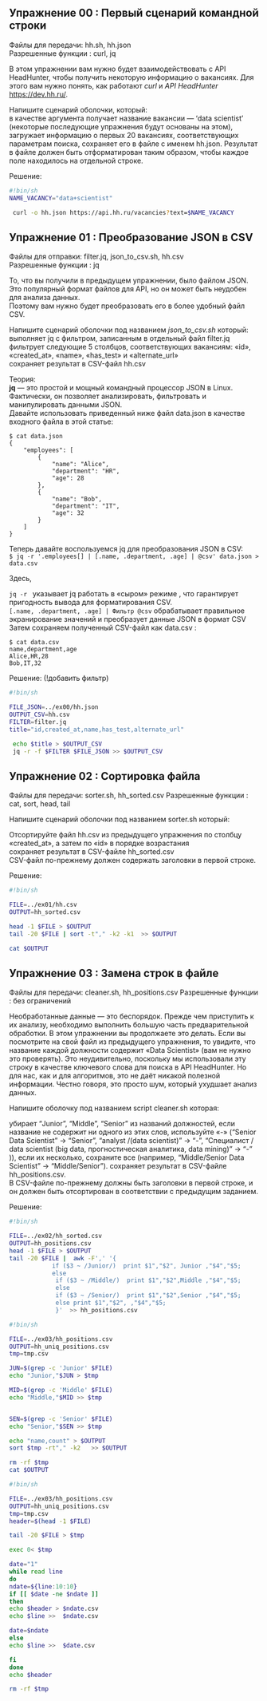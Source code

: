 ## Упражнение 00 : Первый сценарий командной строки  

Файлы для передачи: hh.sh, hh.json  
Разрешенные функции : curl, jq  

В этом упражнении вам нужно будет взаимодействовать с API HeadHunter, чтобы получить некоторую информацию о вакансиях. Для этого вам нужно понять, как работают *curl* и *API HeadHunter* https://dev.hh.ru/.

Напишите сценарий оболочки, который:  
в качестве аргумента получает название вакансии —  ‘data scientist’  (некоторые последующие упражнения будут основаны на этом),
загружает информацию о первых 20 вакансиях, соответствующих параметрам поиска,
сохраняет его в файле с именем hh.json.
Результат в файле должен быть отформатирован таким образом, чтобы каждое поле находилось на отдельной строке.  

Решение:
```bash
#!bin/sh
NAME_VACANCY="data+scientist"

 curl -o hh.json https://api.hh.ru/vacancies?text=$NAME_VACANCY
```
## Упражнение 01 : Преобразование JSON в CSV  

Файлы для отправки: filter.jq, json_to_csv.sh, hh.csv  
Разрешенные функции : jq  

То, что вы получили в предыдущем упражнении, было файлом JSON.  
Это популярный формат файлов для API, но он может быть неудобен для анализа данных.  
Поэтому вам нужно будет преобразовать его в более удобный файл CSV.

Напишите сценарий оболочки под названием *json_to_csv.sh* который:  
выполняет jq с фильтром, записанным в отдельный файл filter.jq  
фильтрует следующие 5 столбцов, соответствующих вакансиям: «id», «created_at», «name», «has_test» и «alternate_url»  
сохраняет результат в CSV-файл hh.csv  

Теория:  
**jq** — это простой и мощный командный процессор JSON в Linux.  
Фактически, он позволяет анализировать, фильтровать и манипулировать данными JSON.  
Давайте использовать приведенный ниже файл data.json в качестве входного файла в этой статье:
```
$ cat data.json
{
    "employees": [
        {
            "name": "Alice",
            "department": "HR",
            "age": 28
        },
        {
            "name": "Bob",
            "department": "IT",
            "age": 32
        }
    ]
}
```

Теперь давайте воспользуемся jq для преобразования JSON в CSV:  
`$ jq -r '.employees[] | [.name, .department, .age] | @csv' data.json > data.csv`

Здесь,

`jq -r ` указывает jq работать в «сыром» режиме , что гарантирует пригодность вывода для форматирования CSV.  
`[.name, .department, .age] | Фильтр @csv` обрабатывает правильное экранирование значений и преобразует данные JSON в формат CSV  
Затем сохраняем полученный CSV-файл как data.csv :  
```
$ cat data.csv
name,department,age
Alice,HR,28
Bob,IT,32
```

Решение:  (!добавить фильтр)
```bash
#!bin/sh

FILE_JSON=../ex00/hh.json
OUTPUT_CSV=hh.csv
FILTER=filter.jq
title="id,created_at,name,has_test,alternate_url"

 echo $title > $OUTPUT_CSV
 jq -r -f $FILTER $FILE_JSON >> $OUTPUT_CSV
```


## Упражнение 02 : Сортировка файла  

Файлы для передачи: sorter.sh, hh_sorted.csv
Разрешенные функции : cat, sort, head, tail

Напишите сценарий оболочки под названием sorter.sh который:

Отсортируйте файл hh.csv из предыдущего упражнения по столбцу «created_at», а затем по «id» в порядке возрастания  
сохраняет результат в CSV-файле hh_sorted.csv  
CSV-файл по-прежнему должен содержать заголовки в первой строке.  


Решение: 
```bash
#!bin/sh

FILE=../ex01/hh.csv
OUTPUT=hh_sorted.csv

head -1 $FILE > $OUTPUT
tail -20 $FILE | sort -t"," -k2 -k1  >> $OUTPUT

cat $OUTPUT
```

## Упражнение 03 : Замена строк в файле  

Файлы для передачи: cleaner.sh, hh_positions.csv
Разрешенные функции : без ограничений

Необработанные данные — это беспорядок. Прежде чем приступить к их анализу, необходимо выполнить большую часть предварительной обработки. В этом упражнении вы продолжаете это делать. Если вы посмотрите на свой файл из предыдущего упражнения, то увидите, что название каждой должности содержит «Data Scientist» (вам не нужно это проверять). Это неудивительно, поскольку мы использовали эту строку в качестве ключевого слова для поиска в API HeadHunter. Но для нас, как и для алгоритмов, это не даёт никакой полезной информации. Честно говоря, это просто шум, который ухудшает анализ данных.

Напишите оболочку под названием script cleaner.sh которая:

убирает “Junior”, “Middle”, “Senior” из названий должностей, если название не содержит ни одного из этих слов, используйте «-» (“Senior Data Scientist” -> “Senior”, “analyst /(data scientist)” -> “-”, “Специалист / data scientist (big data, прогностическая аналитика, data mining)” -> “-” )), если их несколько, сохраните все (например, “Middle/Senior Data Scientist” -> “Middle/Senior”).
сохраняет результат в CSV-файле hh_positions.csv.  
В CSV-файле по-прежнему должны быть заголовки в первой строке, и он должен быть отсортирован в соответствии с предыдущим заданием.  

Решение:   
```bash
#!bin/sh

FILE=../ex02/hh_sorted.csv
OUTPUT=hh_positions.csv
head -1 $FILE > $OUTPUT
tail -20 $FILE |  awk -F',' '{
            if ($3 ~ /Junior/)  print $1","$2", Junior ,"$4","$5;
            else
             if ($3 ~ /Middle/)  print $1","$2",Middle ,"$4","$5;
             else
             if ($3 ~ /Senior/)  print $1","$2",Senior ,"$4","$5;
             else print $1","$2", ,"$4","$5;
             }'  >> hh_positions.csv

```
```bash
#!bin/sh

FILE=../ex03/hh_positions.csv
OUTPUT=hh_uniq_positions.csv
tmp=tmp.csv

JUN=$(grep -c 'Junior' $FILE)
echo "Junior,"$JUN > $tmp

MID=$(grep -c 'Middle' $FILE)
echo "Middle,"$MID >> $tmp


SEN=$(grep -c 'Senior' $FILE)
echo "Senior,"$SEN >> $tmp

echo "name,count" > $OUTPUT
sort $tmp -rt"," -k2   >> $OUTPUT

rm -rf $tmp
cat $OUTPUT

```
```bash
#!bin/sh

FILE=../ex03/hh_positions.csv
OUTPUT=hh_uniq_positions.csv
tmp=tmp.csv
header=$(head -1 $FILE)

tail -20 $FILE > $tmp

exec 0< $tmp

date="1"
while read line
do
ndate=${line:10:10}
if [[ $date -ne $ndate ]]
then
echo $header > $ndate.csv
echo $line >>  $ndate.csv

date=$ndate
else
echo $line >>  $date.csv

fi
done
echo $header

rm -rf $tmp

```
